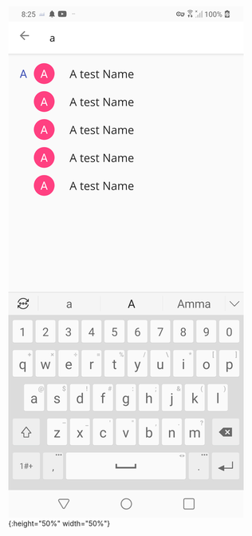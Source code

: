 ![Image](https://github.com/ravitej-kallepalli/AmazonMockup/blob/master/test.png) {:height="50%" width="50%"}